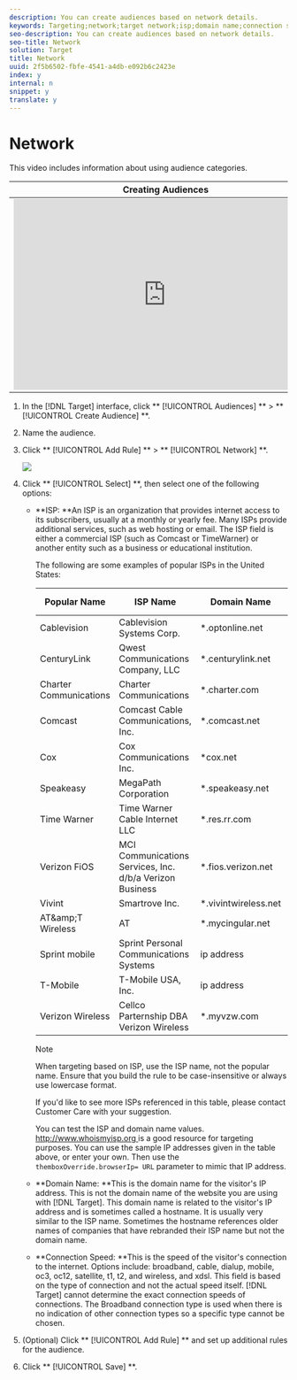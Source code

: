 ```yaml
---
description: You can create audiences based on network details.
keywords: Targeting;network;target network;isp;domain name;connection speed;target isp;target domain name;target connection speed
seo-description: You can create audiences based on network details.
seo-title: Network
solution: Target
title: Network
uuid: 2f5b6502-fbfe-4541-a4db-e092b6c2423e
index: y
internal: n
snippet: y
translate: y
---
```


# Network

This video includes information about using audience categories. 

<table id="table_A3A70CC0C9F54131BB9F098B4DA8C9D6"> 
 <thead> 
  <tr> 
   <th class="entry" colspan="2"> Creating Audiences </th> 
   <th colname="col3" class="entry"> 9:58 </th> 
  </tr> 
 </thead>
 <tbody> 
  <tr> 
   <td colspan="2"> 
    <div width="550" class="video-iframe"> 
     <iframe src="https://www.youtube.com/embed/wV9lVTSOxMk/" frameborder="0" webkitallowfullscreen="true" mozallowfullscreen="true" oallowfullscreen="true" msallowfullscreen="true" allowfullscreen="allowfullscreen" scrolling="no" width="550" height="345">https://www.youtube.com/embed/wV9lVTSOxMk/</iframe>
    </div> </td> 
   <td colname="col3"> <p> 
     <ul id="ul_FF4FEC7BC7A34461BAA54FBE18A8E63B"> 
      <li id="li_7D6D4CB2E771430F84D2B658F8611532">Create audiences </li> 
      <li id="li_8529CB01E80B4C89B74287882AE0DA9D">Define audience categories </li> 
     </ul> </p> </td> 
  </tr> 
 </tbody> 
</table>


1. In the [!DNL  Target] interface, click ** [!UICONTROL  Audiences] ** > ** [!UICONTROL  Create Audience] **. 

1. Name the audience. 

1. Click ** [!UICONTROL  Add Rule] ** > ** [!UICONTROL  Network] **. 

   ![](/migration-test-20180813/assets/target_network.png) 

1. Click ** [!UICONTROL  Select] **, then select one of the following options: 


    * **ISP: **An ISP is an organization that provides internet access to its subscribers, usually at a monthly or yearly fee. Many ISPs provide additional services, such as web hosting or email. The ISP field is either a commercial ISP (such as Comcast or TimeWarner) or another entity such as a business or educational institution. 

      The following are some examples of popular ISPs in the United States: 



      |  Popular Name  | ISP Name  | Domain Name  | Sample IP Address  |
      |---|---|---|---|
      |  Cablevision  | Cablevision Systems Corp.  | *.optonline.net  | 68.196.130.239  |
      |  CenturyLink  | Qwest Communications Company, LLC  | *.centurylink.net  | 64.40.65.0  |
      |  Charter Communications  | Charter Communications  | *.charter.com  | 71.85.225.124  |
      |  Comcast  | Comcast Cable Communications, Inc.  | *.comcast.net  | 76.27.24.28  |
      |  Cox  | Cox Communications Inc.  | *cox.net  | 68.224.174.22  |
      |  Speakeasy  | MegaPath Corporation  | *.speakeasy.net  | 66.93.240.0  |
      |  Time Warner  | Time Warner Cable Internet LLC  | *.res.rr.com  | 72.229.28.185  |
      |  Verizon FiOS  | MCI Communications Services, Inc. d/b/a Verizon Business  | *.fios.verizon.net  | 173.68.112.34  |
      |  Vivint  | Smartrove Inc.  | *.vivintwireless.net  | 170.72.26.105  |
      |  AT&amp;amp;T Wireless  | AT  | *.mycingular.net  |  |
      |  Sprint mobile  | Sprint Personal Communications Systems  | ip address  |  |
      |  T-Mobile  | T-Mobile USA, Inc.  | ip address  | 208.54.86.0  |
      |  Verizon Wireless  | Cellco Parternship DBA Verizon Wireless  | *.myvzw.com  | 70.195.74.199  |


      >[!NOTE]
      >
      >When targeting based on ISP, use the ISP name, not the popular name. Ensure that you build the rule to be case-insensitive or always use lowercase format.


      If you'd like to see more ISPs referenced in this table, please contact Customer Care with your suggestion. 

      You can test the ISP and domain name values. [ http://www.whoismyisp.org ](http://www.whoismyisp.org) is a good resource for targeting purposes. You can use the sample IP addresses given in the table above, or enter your own. Then use the ` themboxOverride.browserIp= URL` parameter to mimic that IP address. 

    * **Domain Name: **This is the domain name for the visitor's IP address. This is not the domain name of the website you are using with [!DNL  Target]. This domain name is related to the visitor's IP address and is sometimes called a hostname. It is usually very similar to the ISP name. Sometimes the hostname references older names of companies that have rebranded their ISP name but not the domain name. 

    * **Connection Speed: **This is the speed of the visitor's connection to the internet. Options include: broadband, cable, dialup, mobile, oc3, oc12, satellite, t1, t2, and wireless, and xdsl. This field is based on the type of connection and not the actual speed itself. [!DNL  Target] cannot determine the exact connection speeds of connections. The Broadband connection type is used when there is no indication of other connection types so a specific type cannot be chosen. 



1. (Optional) Click ** [!UICONTROL  Add Rule] ** and set up additional rules for the audience. 

1. Click ** [!UICONTROL  Save] **. 


